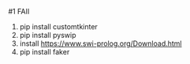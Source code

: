 #1 FAII

1. pip install customtkinter
2. pip install pyswip
3. install https://www.swi-prolog.org/Download.html
4. pip install faker
